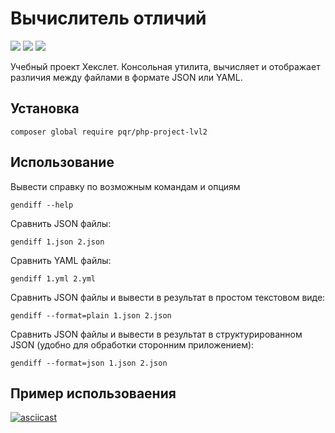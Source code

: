 # Вычислитель отличий

<a href="https://codeclimate.com/github/pqr/php-project-lvl2/maintainability"><img src="https://api.codeclimate.com/v1/badges/0e399c0f5027ebd3d459/maintainability" /></a>
<a href="https://codeclimate.com/github/pqr/php-project-lvl2/test_coverage"><img src="https://api.codeclimate.com/v1/badges/0e399c0f5027ebd3d459/test_coverage" /></a>
<a href="https://github.com/pqr/php-project-lvl2/actions"><img src="https://github.com/pqr/php-project-lvl2/workflows/lint/badge.svg"></a>

Учебный проект Хекслет. Консольная утилита, вычисляет и отображает различия между файлами в формате JSON или YAML.

## Установка

```
composer global require pqr/php-project-lvl2
```

## Использование

Вывести справку по возможным командам и опциям
```
gendiff --help
```

Сравнить JSON файлы:
```
gendiff 1.json 2.json
```

Сравнить YAML файлы:
```
gendiff 1.yml 2.yml
```

Сравнить JSON файлы и вывести в результат в простом текстовом виде:
```
gendiff --format=plain 1.json 2.json
```

Сравнить JSON файлы и вывести в результат в структурированном JSON (удобно для обработки сторонним приложением):
```
gendiff --format=json 1.json 2.json
```

## Пример использоваения

[![asciicast](https://asciinema.org/a/pthp3fmcRh5lD85YzAzvoTdnd.svg)](https://asciinema.org/a/pthp3fmcRh5lD85YzAzvoTdnd)
